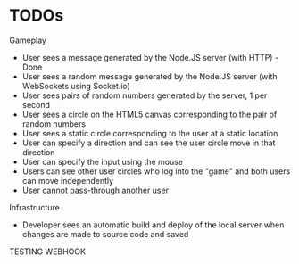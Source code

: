 # TODOs

Gameplay

-   User sees a message generated by the Node.JS server (with HTTP) - Done
-   User sees a random message generated by the Node.JS server (with WebSockets using Socket.io)
-   User sees pairs of random numbers generated by the server, 1 per second
-   User sees a circle on the HTML5 canvas corresponding to the pair of random numbers
-   User sees a static circle corresponding to the user at a static location
-   User can specify a direction and can see the user circle move in that direction
-   User can specify the input using the mouse
-   Users can see other user circles who log into the "game" and both users can move independently
-   User cannot pass-through another user

Infrastructure

-   Developer sees an automatic build and deploy of the local server when changes are made to source code and saved

TESTING WEBHOOK
